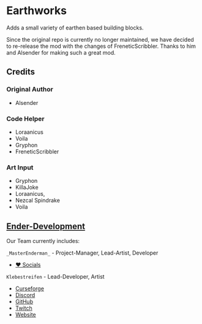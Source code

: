# Earthworks

Adds a small variety of earthen based building blocks.

Since the original repo is currently no longer maintained, we have decided to re-release the mod with the changes of FreneticScribbler. Thanks to him and Alsender for making such a great mod.

## Credits

### Original Author

* Alsender

### Code Helper

* Loraanicus
* Voila
* Gryphon
* FreneticScribbler

### Art Input

* Gryphon
* KillaJoke
* Loraanicus,
* Nezcal Spindrake
* Voila

## [Ender-Development](https://github.com/Ender-Development)

Our Team currently includes:

`_MasterEnderman_` - Project-Manager, Lead-Artist, Developer

* [♥ Socials](https://ender.bio.link)

`Klebestreifen` - Lead-Developer, Artist

* [Curseforge](https://www.curseforge.com/members/klebe0815/projects)
* [Discord](https://discord.gg/nva5gGt)
* [GitHub](https://github.com/Klebestreifen)
* [Twitch](https://www.twitch.tv/klebe0815)
* [Website](https://klebe.io/)

